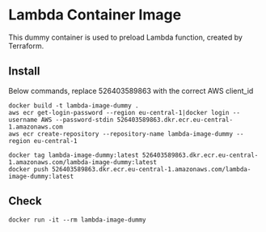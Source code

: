 # Lambda Container Image
This dummy container is used to preload Lambda function, created by Terraform.


## Install
Below commands, replace 526403589863 with the correct AWS client_id
```
docker build -t lambda-image-dummy .
aws ecr get-login-password --region eu-central-1|docker login --username AWS --password-stdin 526403589863.dkr.ecr.eu-central-1.amazonaws.com
aws ecr create-repository --repository-name lambda-image-dummy --region eu-central-1

docker tag lambda-image-dummy:latest 526403589863.dkr.ecr.eu-central-1.amazonaws.com/lambda-image-dummy:latest
docker push 526403589863.dkr.ecr.eu-central-1.amazonaws.com/lambda-image-dummy:latest

```


## Check
```
docker run -it --rm lambda-image-dummy
```